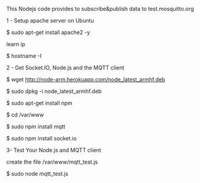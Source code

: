 This Nodejs code provides to subscribe&publish data to test.mosquitto.org

1 - Setup apache server on Ubuntu

$ sudo apt-get install apache2 -y

learn ip

$ hostname -I

2 - Get Socket.IO, Node.js and the MQTT client

$ wget http://node-arm.herokuapp.com/node_latest_armhf.deb

$ sudo dpkg -i node_latest_armhf.deb

$ sudo apt-get install npm

$ cd /var/www

$ sudo npm install mqtt

$ sudo npm install socket.io 

3- Test Your Node.js and MQTT client

create the file /var/www/mqtt_test.js

$ sudo node mqtt_test.js
